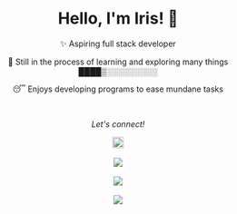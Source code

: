 <h1 align="center"><b>Hello, I'm Iris! 👋 </b></h1>

<p align="center">✨ Aspiring full stack developer</p>
<p align="center">🌱 Still in the process of learning and exploring many things  ████▒░░░░░░░░░</p>
<p align="center">😴 Enjoys developing programs to ease mundane tasks</p>

<br>


<div align="center"> 
  <p align="center"><i>Let's connect!</i></p>
  <a href="https://www.linkedin.com/in/iris-yan">
    <img src="https://cdn-icons-png.flaticon.com/512/174/174857.png" width="20px" alt="Iris's LinkedIn">
  </a>
</div>

<br>

<div align="center">
  <img src="https://github-readme-stats.vercel.app/api/top-langs/?username=peanutooo&show_icons=true&theme=radical&layout=compact&hide=css">
</div>
<br>

<div align="center">
  <img src="https://github-readme-stats.vercel.app/api?username=peanutooo&show_icons=true&theme=radical">
</div>
<br>

<div align="center">
  <img src="https://visitor-badge.glitch.me/badge?page_id=peanutooo">
</div>

